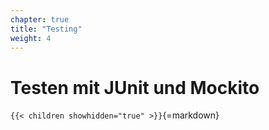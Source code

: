 ```yaml
---
chapter: true
title: "Testing"
weight: 4
---
```



# Testen mit JUnit und Mockito


`{{< children showhidden="true" >}}`{=markdown}
